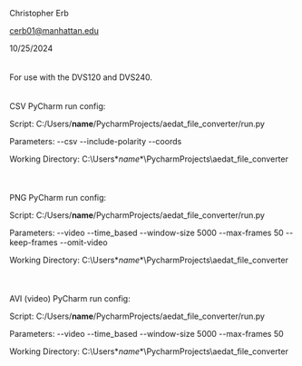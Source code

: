 Christopher Erb

cerb01@manhattan.edu

10/25/2024
<br />
<br />
<br />
For use with the DVS120 and DVS240.
<br />
<br />
<br />
CSV PyCharm run config:

Script: C:/Users/**name**/PycharmProjects/aedat_file_converter/run.py

Parameters: --csv --include-polarity --coords

Working Directory: C:\Users\**name**\PycharmProjects\aedat_file_converter
<br />
<br />
<br />
<br />
PNG PyCharm run config:

Script: C:/Users/**name**/PycharmProjects/aedat_file_converter/run.py

Parameters: --video --time_based --window-size 5000 --max-frames 50 --keep-frames --omit-video

Working Directory: C:\Users\**name**\PycharmProjects\aedat_file_converter
<br />
<br />
<br />
<br />
AVI (video) PyCharm run config:

Script: C:/Users/**name**/PycharmProjects/aedat_file_converter/run.py

Parameters: --video --time_based --window-size 5000 --max-frames 50

Working Directory: C:\Users\**name**\PycharmProjects\aedat_file_converter


